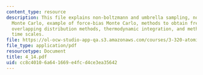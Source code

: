 ```yaml
---
content_type: resource
description: This file explains non-boltzmann and umbrella sampling, non-metropolis
  Monte Carlo, example of force-bias Monte Carlo, methods to obtain free energy differences,
  overlapping distribution methods, thermodynamic integration, and methods with multiple
  time scales.
file: https://ol-ocw-studio-app-qa.s3.amazonaws.com/courses/3-320-atomistic-computer-modeling-of-materials-sma-5107-spring-2005/cc8c40106a641669e4fcd4ce3ea35642_4_14.pdf
file_type: application/pdf
resourcetype: Document
title: 4_14.pdf
uid: cc8c4010-6a64-1669-e4fc-d4ce3ea35642
---
```

